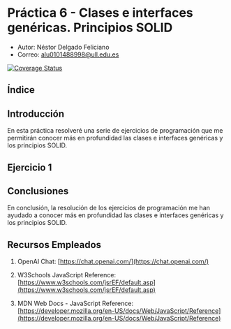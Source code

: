 # Práctica 6 - Clases e interfaces genéricas. Principios SOLID
- Autor: Néstor Delgado Feliciano
- Correo: alu0101488998@ull.edu.es


[![Coverage Status](https://coveralls.io/repos/github/ULL-ESIT-INF-DSI-2324/ull-esit-inf-dsi-23-24-prct06-generics-solid-Nestor-DF/badge.svg)](https://coveralls.io/github/ULL-ESIT-INF-DSI-2324/ull-esit-inf-dsi-23-24-prct06-generics-solid-Nestor-DF)


## **Índice**




## **Introducción**
En esta práctica resolveré una serie de ejercicios de programación que me permitirán conocer más en profundidad las clases e interfaces genéricas y los principios SOLID.




## **Ejercicio 1**




## **Conclusiones**
En conclusión, la resolución de los ejercicios de programación me han ayudado a conocer más en profundidad las clases e interfaces genéricas y los principios SOLID.




## **Recursos Empleados**

1. OpenAI Chat: [https://chat.openai.com/](https://chat.openai.com/)

2. W3Schools JavaScript Reference: [https://www.w3schools.com/jsrEF/default.asp](https://www.w3schools.com/jsrEF/default.asp)

3. MDN Web Docs - JavaScript Reference: [https://developer.mozilla.org/en-US/docs/Web/JavaScript/Reference](https://developer.mozilla.org/en-US/docs/Web/JavaScript/Reference)